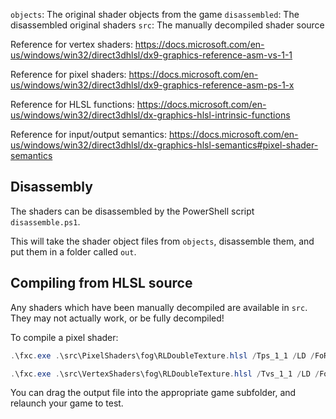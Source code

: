 `objects`: The original shader objects from the game
`disassembled`: The disassembled original shaders
`src`: The manually decompiled shader source

Reference for vertex shaders:
https://docs.microsoft.com/en-us/windows/win32/direct3dhlsl/dx9-graphics-reference-asm-vs-1-1

Reference for pixel shaders:
https://docs.microsoft.com/en-us/windows/win32/direct3dhlsl/dx9-graphics-reference-asm-ps-1-x

Reference for HLSL functions:
https://docs.microsoft.com/en-us/windows/win32/direct3dhlsl/dx-graphics-hlsl-intrinsic-functions

Reference for input/output semantics:
https://docs.microsoft.com/en-us/windows/win32/direct3dhlsl/dx-graphics-hlsl-semantics#pixel-shader-semantics

## Disassembly

The shaders can be disassembled by the PowerShell script `disassemble.ps1`.

This will take the shader object files from `objects`, disassemble them, and put
them in a folder called `out`.

## Compiling from HLSL source

Any shaders which have been manually decompiled are available in `src`. They may
not actually work, or be fully decompiled!

To compile a pixel shader:

```powershell
.\fxc.exe .\src\PixelShaders\fog\RLDoubleTexture.hlsl /Tps_1_1 /LD /FoRLDoubleTexture.pso
```

```powershell
.\fxc.exe .\src\VertexShaders\fog\RLDoubleTexture.hlsl /Tvs_1_1 /LD /FoRLDoubleTexture.vso
```

You can drag the output file into the appropriate game subfolder, and relaunch
your game to test.
